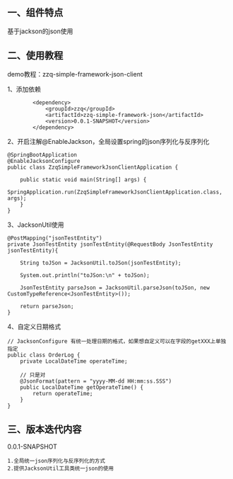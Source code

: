 ## 一、组件特点
基于jackson的json使用

## 二、使用教程
demo教程：zzq-simple-framework-json-client

1、添加依赖
```
        <dependency>
            <groupId>zzq</groupId>
            <artifactId>zzq-simple-framework-json</artifactId>
            <version>0.0.1-SNAPSHOT</version>
        </dependency>
```
2、开启注解@EnableJackson，全局设置spring的json序列化与反序列化
```
@SpringBootApplication
@EnableJacksonConfigure
public class ZzqSimpleFrameworkJsonClientApplication {

    public static void main(String[] args) {
        SpringApplication.run(ZzqSimpleFrameworkJsonClientApplication.class, args);
    }
}
```
3、JacksonUtil使用
```
@PostMapping("jsonTestEntity")
private JsonTestEntity jsonTestEntity(@RequestBody JsonTestEntity jsonTestEntity){

    String toJSon = JacksonUtil.toJSon(jsonTestEntity);

    System.out.println("toJSon:\n" + toJSon);

    JsonTestEntity parseJson = JacksonUtil.parseJson(toJSon, new CustomTypeReference<JsonTestEntity>());

    return parseJson;
}
```
4、自定义日期格式
```
// JacksonConfigure 有统一处理日期的格式，如果想自定义可以在字段的getXXX上单独指定
public class OrderLog {
    private LocalDateTime operateTime;

    // 只是对
    @JsonFormat(pattern = "yyyy-MM-dd HH:mm:ss.SSS")
    public LocalDateTime getOperateTime() {
        return operateTime;
    }
}
```
## 三、版本迭代内容
0.0.1-SNAPSHOT
```
1.全局统一json序列化与反序列化的方式
2.提供JacksonUtil工具类统一json的使用
```



